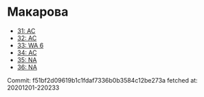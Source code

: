 # Макарова
- [31: AC](31.md)
- [32: AC](32.md)
- [33: WA 6](33.md)
- [34: AC](34.md)
- [35: NA](35.md)
- [36: NA](36.md)

Commit: f51bf2d09619b1c1fdaf7336b0b3584c12be273a
 fetched at: 20201201-220233
